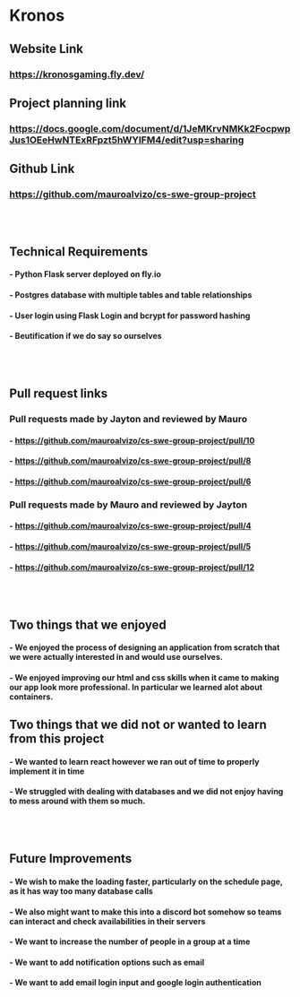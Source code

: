 # Kronos

## Website Link  
### https://kronosgaming.fly.dev/  
## Project planning link  
### https://docs.google.com/document/d/1JeMKrvNMKk2FocpwpJus1OEeHwNTExRFpzt5hWYIFM4/edit?usp=sharing  
## Github Link  
### https://github.com/mauroalvizo/cs-swe-group-project  

<br>
<br>

## Technical Requirements  
#### - Python Flask server deployed on fly.io  
#### - Postgres database with multiple tables and table relationships  
#### - User login using Flask Login and bcrypt for password hashing  
#### - Beutification if we do say so ourselves  

<br>
<br>

## Pull request links  
### Pull requests made by Jayton and reviewed by Mauro  
#### - https://github.com/mauroalvizo/cs-swe-group-project/pull/10
#### - https://github.com/mauroalvizo/cs-swe-group-project/pull/8
#### - https://github.com/mauroalvizo/cs-swe-group-project/pull/6

### Pull requests made by Mauro and reviewed by Jayton  
#### -  https://github.com/mauroalvizo/cs-swe-group-project/pull/4
#### -  https://github.com/mauroalvizo/cs-swe-group-project/pull/5
#### -  https://github.com/mauroalvizo/cs-swe-group-project/pull/12

<br>
<br>

## Two things that we enjoyed  
#### -  We enjoyed the process of designing an application from scratch that we were actually interested in and would use ourselves.
#### -  We enjoyed improving our html and css skills when it came to making our app look more professional. In particular we learned alot about containers.

## Two things that we did not or wanted to learn from this project  
#### -  We wanted to learn react however we ran out of time to properly implement it in time
#### -  We struggled with dealing with databases and we did not enjoy having to mess around with them so much.
 
<br>
<br>

## Future Improvements
#### - We wish to make the loading faster, particularly on the schedule page, as it has way too many database calls
#### - We also might want to make this into a discord bot somehow so teams can interact and check availabilities in their servers
#### - We want to increase the number of people in a group at a time
#### - We want to add notification options such as email
#### - We want to add email login input and google login authentication



